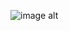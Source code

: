 ![image alt](https://github.com/XANN6IX/v/blob/026788369da597b44edf1d1297f12009376cb2f6/DE3EDD65-DB77-4E6E-A92D-644D079BA5AE.png)
